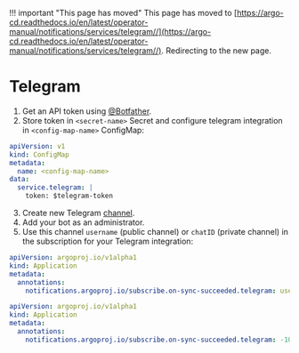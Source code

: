 <meta http-equiv="refresh" content="1; url='https://argo-cd.readthedocs.io/en/latest/operator-manual/notifications/services/telegram/'" />

!!! important "This page has moved"
    This page has moved to [https://argo-cd.readthedocs.io/en/latest/operator-manual/notifications/services/telegram//](https://argo-cd.readthedocs.io/en/latest/operator-manual/notifications/services/telegram//). Redirecting to the new page.

# Telegram

1. Get an API token using [@Botfather](https://t.me/Botfather).
2. Store token in `<secret-name>` Secret and configure telegram integration
in `<config-map-name>` ConfigMap:

```yaml
apiVersion: v1
kind: ConfigMap
metadata:
  name: <config-map-name>
data:
  service.telegram: |
    token: $telegram-token
```

3. Create new Telegram [channel](https://telegram.org/blog/channels).
4. Add your bot as an administrator.
5. Use this channel `username` (public channel) or `chatID` (private channel) in the subscription for your Telegram integration:

```yaml
apiVersion: argoproj.io/v1alpha1
kind: Application
metadata:
  annotations:
    notifications.argoproj.io/subscribe.on-sync-succeeded.telegram: username
```

```yaml
apiVersion: argoproj.io/v1alpha1
kind: Application
metadata:
  annotations:
    notifications.argoproj.io/subscribe.on-sync-succeeded.telegram: -1000000000000
```
